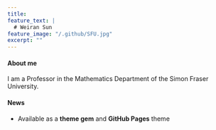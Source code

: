 ```yaml
---
title: 
feature_text: |
  # Weiran Sun
feature_image: "/.github/SFU.jpg"
excerpt: ""
---
```


#### About me

I am a Professor in the Mathematics Department of the Simon Fraser University.

#### News

- Available as a **theme gem** and **GitHub Pages** theme

